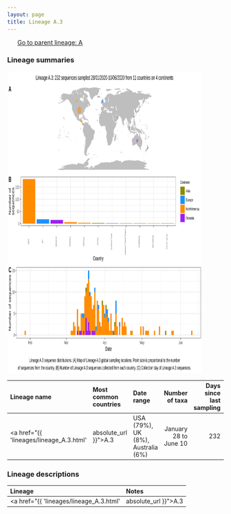 ```yaml
---
layout: page
title: Lineage A.3
---
```




<p>
<ul class="actions small">
	 <a href="{{ 'lineages/lineage_B.1.1.1.html' | absolute_url }}" class="button special fit">Go to parent lineage: A</a>
</ul>
</p>
<h3> Lineage summaries</h3>

<img src="../assets/images/A.3.svg" alt="A.3 lineage summary figure" width="90%" height="700px" />


| Lineage name | Most common countries | Date range | Number of taxa |  Days since last sampling | Known Travel | Recall value |
|:-----|:-----|:-------|-------:|-------:|:---------|--------:|
| <a href="{{ 'lineages/lineage_A.3.html' | absolute_url }}">A.3</a> | USA (79%), UK (8%), Australia (6%) | January 28 to June 10 | 232 | 73 | USA to Taiwan (1), United_States to USA (1) | 0.99 |

<h3>Lineage descriptions</h3>

| Lineage | Notes |
|:-----|:-----|
| <a href="{{ 'lineages/lineage_A.3.html' | absolute_url }}">A.3</a> | USA and Australian lineage  |

